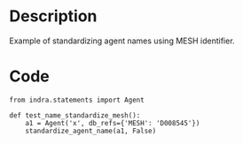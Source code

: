 # Description
Example of standardizing agent names using MESH identifier.

# Code
```
from indra.statements import Agent

def test_name_standardize_mesh():
    a1 = Agent('x', db_refs={'MESH': 'D008545'})
    standardize_agent_name(a1, False)

```
